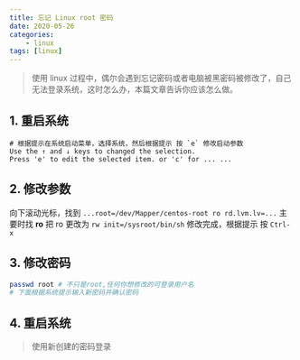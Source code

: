 ```yaml
---
title: 忘记 Linux root 密码
date: 2020-05-26
categories: 
    - linux
tags: [linux]
---
```




> 使用 linux  过程中，偶尔会遇到忘记密码或者电脑被黑密码被修改了，自己无法登录系统，这时怎么办，本篇文章告诉你应该怎么做。

## 1. 重启系统

```
# 根据提示在系统启动菜单，选择系统，然后根据提示 按 `e` 修改启动参数
Use the ↑ and ↓ keys to changed the selection.
Press 'e' to edit the selected item. or 'c' for ... ...
```
<!--more-->
## 2. 修改参数

向下滚动光标，找到  `...root=/dev/Mapper/centos-root ro rd.lvm.lv=...` 主要时找 **ro**
把 ro 更改为 `rw init=/sysroot/bin/sh`
修改完成，根据提示 按 `Ctrl-x`

## 3. 修改密码

```bash
passwd root # 不只是root,任何你想修改的可登录用户名
# 下面根据系统提示输入新密码并确认密码
```

## 4. 重启系统

> 使用新创建的密码登录

